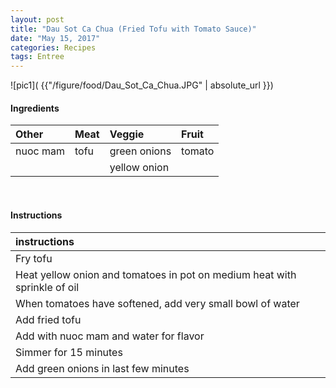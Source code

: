```yaml
---
layout: post
title: "Dau Sot Ca Chua (Fried Tofu with Tomato Sauce)"
date: "May 15, 2017"
categories: Recipes
tags: Entree
---
```




![pic1]( {{"/figure/food/Dau_Sot_Ca_Chua.JPG" | absolute_url }})




#### Ingredients

<table class = "presenttab">
 <thead>
  <tr>
   <th style="text-align:left;"> Other </th>
   <th style="text-align:left;"> Meat </th>
   <th style="text-align:left;"> Veggie </th>
   <th style="text-align:left;"> Fruit </th>
  </tr>
 </thead>
<tbody>
  <tr>
   <td style="text-align:left;"> nuoc mam </td>
   <td style="text-align:left;"> tofu </td>
   <td style="text-align:left;"> green onions </td>
   <td style="text-align:left;"> tomato </td>
  </tr>
  <tr>
   <td style="text-align:left;">  </td>
   <td style="text-align:left;">  </td>
   <td style="text-align:left;"> yellow onion </td>
   <td style="text-align:left;">  </td>
  </tr>
</tbody>
</table>

<br>

#### Instructions

<table class = "presenttabnoh">
 <thead>
  <tr>
   <th style="text-align:left;"> instructions </th>
  </tr>
 </thead>
<tbody>
  <tr>
   <td style="text-align:left;"> Fry tofu </td>
  </tr>
  <tr>
   <td style="text-align:left;"> Heat yellow onion and tomatoes in pot on medium heat with sprinkle of oil </td>
  </tr>
  <tr>
   <td style="text-align:left;"> When tomatoes have softened, add very small bowl of water </td>
  </tr>
  <tr>
   <td style="text-align:left;"> Add fried tofu </td>
  </tr>
  <tr>
   <td style="text-align:left;"> Add with nuoc mam and water for flavor </td>
  </tr>
  <tr>
   <td style="text-align:left;"> Simmer for 15 minutes </td>
  </tr>
  <tr>
   <td style="text-align:left;"> Add green onions in last few minutes </td>
  </tr>
</tbody>
</table>

